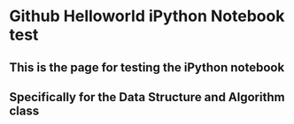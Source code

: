 # Github Helloworld iPython Notebook test
## This is the page for testing the iPython notebook
## Specifically for the Data Structure and Algorithm class
